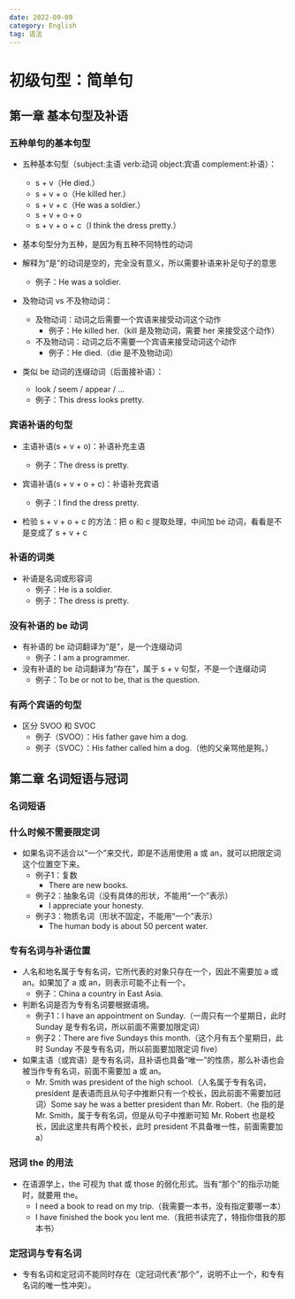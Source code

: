 ```yaml
---
date: 2022-09-09
category: English
tag: 语法
---
```


# 初级句型：简单句

## 第一章 基本句型及补语

### 五种单句的基本句型

- 五种基本句型（subject:主语 verb:动词 object:宾语 complement:补语）：
  - s + v（He died.）
  - s + v + o（He killed her.）
  - s + v + c（He was a soldier.）
  - s + v + o + o
  - s + v + o + c（I think the dress pretty.）

- 基本句型分为五种，是因为有五种不同特性的动词

- 解释为“是”的动词是空的，完全没有意义，所以需要补语来补足句子的意思
  - 例子：He was a soldier.

- 及物动词 vs 不及物动词：
  - 及物动词：动词之后需要一个宾语来接受动词这个动作
    - 例子：He killed her.（kill 是及物动词，需要 her 来接受这个动作）
  - 不及物动词：动词之后不需要一个宾语来接受动词这个动作
    - 例子：He died.（die 是不及物动词）

- 类似 be 动词的连缀动词（后面接补语）：
  - look / seem / appear / ...
  - 例子：This dress looks pretty.

### 宾语补语的句型

- 主语补语(s + v + o)：补语补充主语
  - 例子：The dress is pretty.

- 宾语补语(s + v + o + c)：补语补充宾语
  - 例子：I find the dress pretty.

- 检验 s + v + o + c 的方法：把 o 和 c 提取处理，中间加 be 动词，看看是不是变成了 s + v + c

### 补语的词类

- 补语是名词或形容词
  - 例子：He is a soldier.
  - 例子：The dress is pretty.

### 没有补语的 be 动词

- 有补语的 be 动词翻译为“是”，是一个连缀动词
  - 例子：I am a programmer.
- 没有补语的 be 动词翻译为“存在”，属于 s + v 句型，不是一个连缀动词
  - 例子：To be or not to be, that is the question.

### 有两个宾语的句型

- 区分 SVOO 和 SVOC
  - 例子（SVOO）：His father gave him a dog.
  - 例子（SVOC）：His father called him a dog.（他的父亲骂他是狗。）

## 第二章 名词短语与冠词

### 名词短语

### 什么时候不需要限定词

- 如果名词不适合以“一个”来交代，即是不适用使用 a 或 an，就可以把限定词这个位置空下来。
  - 例子1：复数
    - There are new books.
  - 例子2：抽象名词（没有具体的形状，不能用“一个”表示）
    - I appreciate your honesty.
  - 例子3：物质名词（形状不固定，不能用“一个”表示）
    - The human body is about 50 percent water.

### 专有名词与补语位置

- 人名和地名属于专有名词，它所代表的对象只存在一个，因此不需要加 a 或 an。如果加了 a 或 an，则表示可能不止有一个。
  - 例子：China a country in East Asia.
- 判断名词是否为专有名词要根据语境。
  - 例子1：I have an appointment on Sunday.（一周只有一个星期日，此时 Sunday 是专有名词，所以前面不需要加限定词）
  - 例子2：There are five Sundays this month.（这个月有五个星期日，此时 Sunday 不是专有名词，所以前面要加限定词 five）
- 如果主语（或宾语）是专有名词，且补语也具备“唯一”的性质，那么补语也会被当作专有名词，前面不需要加 a 或 an。
  - Mr. Smith was president of the high school.（人名属于专有名词，president 是表语而且从句子中推断只有一个校长，因此前面不需要加冠词）Some say he was a better president than Mr. Robert.（he 指的是 Mr. Smith，属于专有名词，但是从句子中推断可知 Mr. Robert 也是校长，因此这里共有两个校长，此时 president 不具备唯一性，前面需要加 a）

### 冠词 the 的用法

- 在语源学上，the 可视为 that 或 those 的弱化形式。当有“那个”的指示功能时，就要用 the。
  - I need a book to read on my trip.（我需要一本书，没有指定要哪一本）
  - I have finished the book you lent me.（我把书读完了，特指你借我的那本书）

### 定冠词与专有名词

- 专有名词和定冠词不能同时存在（定冠词代表“那个”，说明不止一个，和专有名词的唯一性冲突）。
